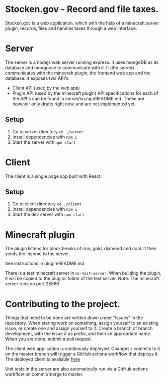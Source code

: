 # Stocken.gov - Record and file taxes.
Stocken.gov is a web application, which with the help of a minecraft server plugin, records, files and handles taxes through a web interface.

# Server

The server is a nodejs web server running express. It uses mongoDB as its database and mongoose to communicate with it. It (the server) communicates with the minecraft plugin, the frontend web app and the database.
It exposes two API's:
* Client API (used by the web app)
* Plugin API (used by the minecraft plugin)
API specifications for each of the API's can be found in server/src/api/README.md. These are however only drafts right now, and are not implemented yet.

## Setup
1. Go to server directory `cd ./server`
2. Install dependencies with `npm i`
3. Start the server with `npm start`

# Client
The client is a single page app built with React. 

## Setup
1. Go to client directory `cd ./client`
1. Install dependencies with `npm i`
2. Start the dev server with `npm start`

# Minecraft plugin
The plugin listens for block breaks of iron, gold, diamond and coal.
It then sends the income to the server.

See instructions in plugin\README.md

There is a test minecraft server in `mc-test-server`. When building the plugin, it will be copied to the plugins folder of the test server.
Note: The minecraft server runs on port 25566

# Contributing to the project.
Things that need to be done are written down under "issues" in the repository. When staring work on something, assign yourself to an existing issue, or create one and assign yourself to it. Create a branch of branch development, with the issue # as prefix, and then an appropriate name. When you are done, submit a pull request.

The client web application is continously deployed. Changes / commits to it on the master branch will trigger a GitHub actions workflow that deploys it. The deployed client is avaliable [here](https://gov.stocke.okdev.se)

Unit tests in the server are also automatically run via a GitHub actions workflow on commit/merge to master.

